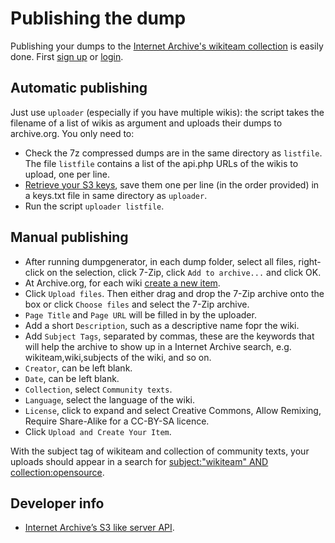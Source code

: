# Publishing the dump

Publishing your dumps to the [Internet Archive's wikiteam collection](https://archive.org/details/wikiteam) is easily done. First [sign up](https://archive.org/account/signup) or [login](http://archive.org/account/login.php).

## Automatic publishing

Just use `uploader` (especially if you have multiple wikis): the script takes the filename of a list of wikis as argument and uploads their dumps to archive.org. You only need to:
- Check the 7z compressed dumps are in the same directory as `listfile`. The file `listfile` contains a list of the api.php URLs of the wikis to upload, one per line.
- [Retrieve your S3 keys](http://www.archive.org/account/s3.php), save them one per line (in the order provided) in a keys.txt file in same directory as `uploader`.
- Run the script `uploader listfile`.

## Manual publishing

- After running dumpgenerator, in each dump folder, select all files, right-click on the selection, click 7-Zip, click `Add to archive...` and click OK.
- At Archive.org, for each wiki [create a new item](http://archive.org/create/).
- Click `Upload files`. Then either drag and drop the 7-Zip archive onto the box or click `Choose files` and select the 7-Zip archive.
- `Page Title` and `Page URL` will be filled in by the uploader.
- Add a short `Description`, such as a descriptive name fopr the wiki.
- Add `Subject Tags`, separated by commas, these are the keywords that will help the archive to show up in a Internet Archive search, e.g. wikiteam,wiki,subjects of the wiki, and so on.
- `Creator`, can be left blank.
- `Date`, can be left blank.
- `Collection`, select `Community texts`.
- `Language`, select the language of the wiki.
- `License`, click to expand and select Creative Commons, Allow Remixing, Require Share-Alike for a CC-BY-SA licence.
- Click `Upload and Create Your Item`.

With the subject tag of wikiteam and collection of community texts, your uploads should appear in a search for [subject:"wikiteam" AND collection:opensource](https://archive.org/search?query=subject%3A%22wikiteam%22+AND+collection%3Aopensource).

## Developer info

- [Internet Archive’s S3 like server API](https://archive.org/developers/ias3.html).
